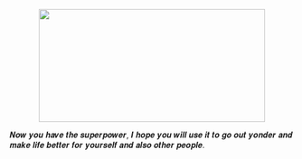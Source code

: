 
<p  align="center"  ><img  src="https://i.imgur.com/BIEG730.png"  width = "400"  height = "200"/></p>

𝑵𝒐𝒘 𝒚𝒐𝒖 𝒉𝒂𝒗𝒆 𝒕𝒉𝒆 𝒔𝒖𝒑𝒆𝒓𝒑𝒐𝒘𝒆𝒓, 𝑰 𝒉𝒐𝒑𝒆 𝒚𝒐𝒖 𝒘𝒊𝒍𝒍 𝒖𝒔𝒆 𝒊𝒕 𝒕𝒐 𝒈𝒐 𝒐𝒖𝒕 𝒚𝒐𝒏𝒅𝒆𝒓 𝒂𝒏𝒅 𝒎𝒂𝒌𝒆 𝒍𝒊𝒇𝒆 𝒃𝒆𝒕𝒕𝒆𝒓 𝒇𝒐𝒓 𝒚𝒐𝒖𝒓𝒔𝒆𝒍𝒇 𝒂𝒏𝒅 𝒂𝒍𝒔𝒐 𝒐𝒕𝒉𝒆𝒓 𝒑𝒆𝒐𝒑𝒍𝒆.

